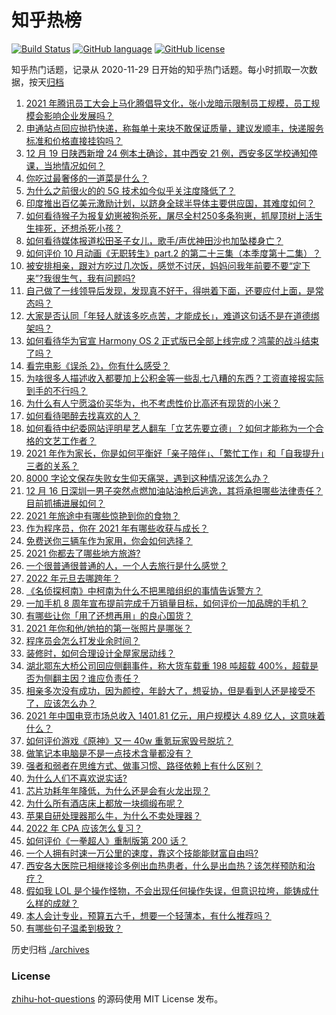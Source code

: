 # 知乎热榜
[![Build Status](https://github.com/ToWeLong/zhihu-hot-questions/workflows/CI/badge.svg)](https://github.com/ToWeLong/zhihu-hot-questions/actions)
[![GitHub language](https://img.shields.io/badge/language-golang-orange.svg)](https://golang.org/)
[![GitHub license](https://img.shields.io/github/license/ToWeLong/zhihu-hot-questions)](https://github.com/ToWeLong/zhihu-hot-questions/blob/main/LICENSE)

知乎热门话题，记录从 2020-11-29 日开始的知乎热门话题。每小时抓取一次数据，按天[归档](./archives)

<!-- BEGIN -->

1. [2021 年腾讯员工大会上马化腾倡导文化，张小龙暗示限制员工规模，员工规模会影响企业发展吗？](https://www.zhihu.com/question/507154380)
1. [申通站点回应抛扔快递，称每单十来块不敢保证质量，建议发顺丰，快递服务标准和价格直接挂钩吗？](https://www.zhihu.com/question/507110502)
1. [12 月 19 日陕西新增 24 例本土确诊，其中西安 21 例，西安多区学校通知停课，当地情况如何？](https://www.zhihu.com/question/507218066)
1. [你吃过最奢侈的一道菜是什么？](https://www.zhihu.com/question/284676187)
1. [为什么之前很火的的 5G 技术如今似乎关注度降低了？](https://www.zhihu.com/question/502747685)
1. [印度推出百亿美元激励计划，以跻身全球半导体主要供应国，其难度如何？](https://www.zhihu.com/question/506787456)
1. [如何看待猴子为报复幼崽被狗杀死，屠尽全村250多条狗崽，抓屋顶树上活生生摔死，还想杀死小孩？](https://www.zhihu.com/question/506917729)
1. [如何看待媒体报道松田圣子女儿，歌手/声优神田沙也加坠楼身亡？](https://www.zhihu.com/question/506999509)
1. [如何评价 10 月动画《无职转生》part.2 的第二十三集（本季度第十二集）？](https://www.zhihu.com/question/506665506)
1. [被安排相亲，跟对方吃过几次饭，感觉不讨厌，妈妈问我年前要不要“定下来”?我很生气，我有问题吗?](https://www.zhihu.com/question/507175167)
1. [自己做了一线领导后发现，发现真不好干，得哄着下面，还要应付上面，是常态吗？](https://www.zhihu.com/question/506316955)
1. [大家是否认同「年轻人就该多吃点苦，才能成长」，难道这句话不是在道德绑架吗？](https://www.zhihu.com/question/506633136)
1. [如何看待华为官宣 Harmony OS 2 正式版已全部上线完成？鸿蒙的战斗结束了吗？](https://www.zhihu.com/question/506756918)
1. [看完电影《误杀 2》，你有什么感受？](https://www.zhihu.com/question/506264855)
1. [为啥很多人描述收入都要加上公积金等一些乱七八糟的东西？工资直接报实际到手的不行吗？](https://www.zhihu.com/question/506113303)
1. [为什么有人宁愿溢价买华为，也不考虑性价比高还有现货的小米？](https://www.zhihu.com/question/503723818)
1. [如何看待喝醉去找喜欢的人？](https://www.zhihu.com/question/280681033)
1. [如何看待中纪委网站评明星艺人翻车「立艺先要立德」？如何才能称为一个合格的文艺工作者？](https://www.zhihu.com/question/507164798)
1. [2021 年作为家长，你是如何平衡好「亲子陪伴」、「繁忙工作」和「自我提升」三者的关系？](https://www.zhihu.com/question/506110785)
1. [8000 字论文保存失败女生仰天痛哭，遇到这种情况该怎么办？](https://www.zhihu.com/question/507048743)
1. [12 月 16 日深圳一男子突然点燃加油站油枪后逃逸，其将承担哪些法律责任？目前抓捕进展如何？](https://www.zhihu.com/question/506611352)
1. [2021 年旅途中有哪些惊艳到你的食物？](https://www.zhihu.com/question/506131942)
1. [作为程序员，你在 2021 年有哪些收获与成长？](https://www.zhihu.com/question/504050772)
1. [免费送你三辆车作为家用，你会如何选择？](https://www.zhihu.com/question/506818537)
1. [2021 你都去了哪些地方旅游?](https://www.zhihu.com/question/505857809)
1. [一个很普通很普通的人，一个人去旅行是什么感觉？](https://www.zhihu.com/question/503624650)
1. [2022 年元旦去哪跨年？](https://www.zhihu.com/question/502885768)
1. [《名侦探柯南》中柯南为什么不把黑暗组织的事情告诉警方？](https://www.zhihu.com/question/503275361)
1. [一加手机 8 周年宣布提前完成千万销量目标，如何评价一加品牌的手机？](https://www.zhihu.com/question/506599732)
1. [有哪些让你「用了还想再用」的良心国货？](https://www.zhihu.com/question/506646010)
1. [2021 年你和他/她拍的第一张照片是哪张？](https://www.zhihu.com/question/505126564)
1. [程序员会怎么打发业余时间？](https://www.zhihu.com/question/493704857)
1. [装修时，如何合理设计全屋家居动线？](https://www.zhihu.com/question/388239493)
1. [湖北鄂东大桥公司回应侧翻事件，称大货车载重 198 吨超载 400%，超载是否为侧翻主因？谁应负责任？](https://www.zhihu.com/question/507023464)
1. [相亲多次没有成功，因为颜控，年龄大了，想妥协，但是看到人还是接受不了，应该怎么办？](https://www.zhihu.com/question/506556431)
1. [2021 年中国电竞市场总收入 1401.81 亿元，用户规模达 4.89 亿人，这意味着什么？](https://www.zhihu.com/question/506456658)
1. [如何评价游戏《原神》又一 40w 重氪玩家毁号脱坑？](https://www.zhihu.com/question/506334661)
1. [做笔记本电脑是不是一点技术含量都没有？](https://www.zhihu.com/question/506343024)
1. [强者和弱者在思维方式、做事习惯、路径依赖上有什么区别？](https://www.zhihu.com/question/309135211)
1. [为什么人们不喜欢说实话?](https://www.zhihu.com/question/491602165)
1. [芯片功耗年年降低，为什么还是会有火龙出现？](https://www.zhihu.com/question/505219675)
1. [为什么所有酒店床上都放一块绸缎布呢？](https://www.zhihu.com/question/505871719)
1. [苹果自研处理器那么牛，为什么不卖处理器？](https://www.zhihu.com/question/504993476)
1. [2022 年 CPA 应该怎么复习？](https://www.zhihu.com/question/492027528)
1. [如何评价《一拳超人》重制版第 200 话？](https://www.zhihu.com/question/506852212)
1. [一个人拥有时速一万公里的速度，靠这个技能能财富自由吗?](https://www.zhihu.com/question/505137647)
1. [西安各大医院已相继接诊多例出血热患者，什么是出血热？该怎样预防和治疗？](https://www.zhihu.com/question/506992757)
1. [假如我 LOL 是个操作怪物，不会出现任何操作失误，但意识拉垮，能铸成什么样的成就？](https://www.zhihu.com/question/497089900)
1. [本人会计专业，预算五六千，想要一个轻薄本，有什么推荐吗？](https://www.zhihu.com/question/454742973)
1. [有哪些句子温柔到极致？](https://www.zhihu.com/question/506299773)

<!-- END -->

历史归档 [./archives](./archives)


### License
[zhihu-hot-questions](https://github.com/towelong/zhihu-hot-questions) 的源码使用 MIT License 发布。